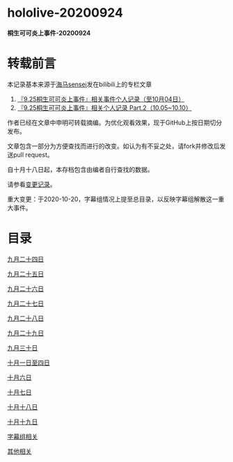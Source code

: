 # hololive-20200924
**桐生可可炎上事件-20200924**

# 转载前言

本记录基本来源于[海马sensei](https://space.bilibili.com/434145079)发在bilibili上的专栏文章

1. [『9.25桐生可可炎上事件』相关事件个人记录（至10月04日）](https://www.bilibili.com/read/cv7853331)
2. [『9.25桐生可可炎上事件』相关个人记录 Part.2（10.05~10.10）](https://www.bilibili.com/read/cv7921642)

作者已经在文章中申明可转载摘编。为优化观看效果，现于GitHub上按日期切分发布。

文章包含一部分为方便查找而进行的改变。如认为有不妥之处，请fork并修改后发送pull request。

自十月十八日起，本存档包含由编者自行查找的数据。

请参看[变更记录](Changelog.md)。

重大变更：于2020-10-20，字幕组情况上提至总目录，以反映字幕组解散这一重大事件。

# 目录

[九月二十四日](20200924/README.md)

[九月二十五日](20200925/README.md)

[九月二十六日](20200926/README.md)

[九月二十七日](20200927/README.md)

[九月二十八日](20200928/README.md)

[九月二十九日](20200929/README.md)

[九月三十日](20200930/README.md)

[十月一日至四日](20201001/README.md)

[十月六日](20201006/README.md)

[十月七日](20201007/README.md)

[十月十八日](20201018/README.md)

[十月十九日](20201019/README.md)

[字幕组相关](Extra/Fansub/README.md)

[其他相关](Extra/README.md)
